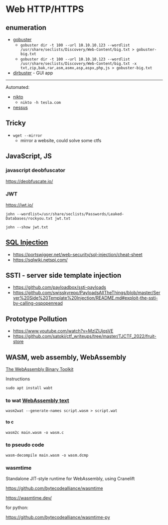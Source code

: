# Web HTTP/HTTPS

## enumeration

- [gobuster](https://github.com/OJ/gobuster)
  - `gobuster dir -t 100 --url 10.10.10.123 --wordlist /usr/share/seclists/Discovery/Web-Content/big.txt > gobuster-big.txt`
  - `gobuster dir -t 100 --url 10.10.10.123 --wordlist /usr/share/seclists/Discovery/Web-Content/big.txt -x txt,zip,bak,rar,asm,asmx,asp,aspx,php,js > gobuster-big.txt`
- [dirbuster](https://aur.archlinux.org/packages/dirbuster) - GUI app

---

Automated:

- [nikto](https://github.com/sullo/nikto)
  - `nikto -h tesla.com`
- [nessus](https://www.tenable.com/products/nessus)

## Tricky

- `wget --mirror`
  - mirror a website, could solve some ctfs

## JavaScript, JS

### javascript deobfuscator

https://deobfuscate.io/

### JWT

https://jwt.io/

`john --wordlist=/usr/share/seclists/Passwords/Leaked-Databases/rockyou.txt jwt.txt`

`john --show jwt.txt`

## [SQL Injection](./SQLi.md)

- https://portswigger.net/web-security/sql-injection/cheat-sheet
- https://sqlwiki.netspi.com/

## SSTI - server side template injection

- https://github.com/payloadbox/ssti-payloads
- https://github.com/swisskyrepo/PayloadsAllTheThings/blob/master/Server%20Side%20Template%20Injection/README.md#exploit-the-ssti-by-calling-ospopenread

## Prototype Pollution

- https://www.youtube.com/watch?v=MzlZIJjqsVE
- https://github.com/satoki/ctf_writeups/tree/master/TJCTF_2022/fruit-store

## WASM, web assembly, WebAssembly

[The WebAssembly Binary Toolkit](https://github.com/WebAssembly/wabt)

Instructions

`sudo apt install wabt`

### to wat [WebAssembly text](https://developer.mozilla.org/en-US/docs/WebAssembly/Understanding_the_text_format)

`wasm2wat --generate-names script.wasm > script.wat`

#### to c

`wasm2c main.wasm -o wasm.c`

### to pseudo code

`wasm-decompile main.wasm -o wasm.dcmp`

### wasmtime

Standalone JIT-style runtime for WebAssembly, using Cranelift

https://github.com/bytecodealliance/wasmtime

https://wasmtime.dev/

for python:

https://github.com/bytecodealliance/wasmtime-py
